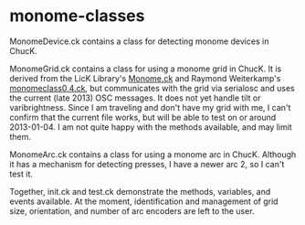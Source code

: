 monome-classes
==============
MonomeDevice.ck contains a class for detecting monome devices in ChucK.

MonomeGrid.ck contains a class for using a monome grid in ChucK.  It
is derived from the LicK Library's
[Monome.ck](https://github.com/heuermh/lick/blob/master/Monome.ck) and
Raymond Weiterkamp's
[monomeclass0.4.ck](http://monome.org/docs/_media/app:monomeclass0.4.ck.zip),
but communicates with the grid via serialosc and uses the current
(late 2013) OSC messages.  It does not yet handle tilt or
varibrightness.  Since I am traveling and don't have my grid with me,
I can't confirm that the current file works, but will be able to test
on or around 2013-01-04.  I am not quite happy with the methods
available, and may limit them.

MonomeArc.ck contains a class for using a monome arc in ChucK.
Although it has a mechanism for detecting presses, I have a newer arc
2, so I can't test it.

Together, init.ck and test.ck demonstrate the methods, variables, and
events available.  At the moment, identification and management of
grid size, orientation, and number of arc encoders are left to the user.
